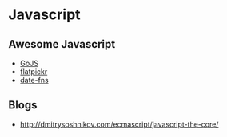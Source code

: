 # Javascript

## Awesome Javascript
- [GoJS](http://gojs.net/latest/samples/index.html)
- [flatpickr](https://chmln.github.io/flatpickr/)
- [date-fns](https://date-fns.org/)

## Blogs
- http://dmitrysoshnikov.com/ecmascript/javascript-the-core/